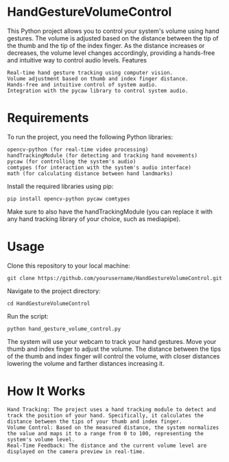 # HandGestureVolumeControl

This Python project allows you to control your system's volume using hand gestures. The volume is adjusted based on the distance between the tip of the thumb and the tip of the index finger. As the distance increases or decreases, the volume level changes accordingly, providing a hands-free and intuitive way to control audio levels.
Features

    Real-time hand gesture tracking using computer vision.
    Volume adjustment based on thumb and index finger distance.
    Hands-free and intuitive control of system audio.
    Integration with the pycaw library to control system audio.

# Requirements

To run the project, you need the following Python libraries:

    opencv-python (for real-time video processing)
    handTrackingModule (for detecting and tracking hand movements)
    pycaw (for controlling the system's audio)
    comtypes (for interaction with the system's audio interface)
    math (for calculating distance between hand landmarks)

Install the required libraries using pip:

    pip install opencv-python pycaw comtypes

Make sure to also have the handTrackingModule (you can replace it with any hand tracking library of your choice, such as mediapipe).

# Usage

  Clone this repository to your local machine:
  
    git clone https://github.com/yourusername/HandGestureVolumeControl.git

  Navigate to the project directory:

    cd HandGestureVolumeControl

  Run the script:

    python hand_gesture_volume_control.py

The system will use your webcam to track your hand gestures. Move your thumb and index finger to adjust the volume.
The distance between the tips of the thumb and index finger will control the volume, with closer distances lowering
the volume and farther distances increasing it.

# How It Works

    Hand Tracking: The project uses a hand tracking module to detect and track the position of your hand. Specifically, it calculates the distance between the tips of your thumb and index finger.
    Volume Control: Based on the measured distance, the system normalizes the value and maps it to a range from 0 to 100, representing the system's volume level.
    Real-Time Feedback: The distance and the current volume level are displayed on the camera preview in real-time.

